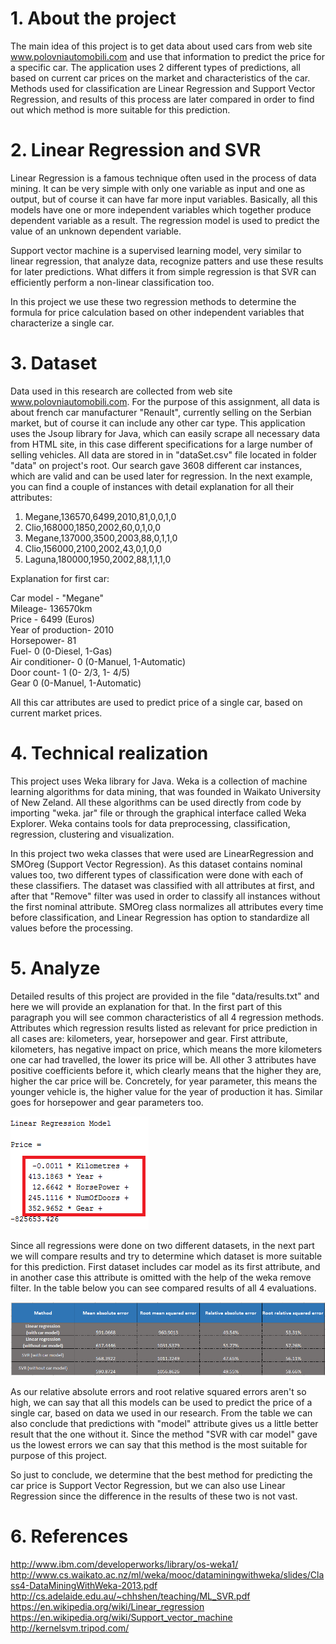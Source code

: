 <h1> 1. About the project </h1>

The main idea of this project is to get data about used cars from web site www.polovniautomobili.com and use that information to predict the price for a specific car. The application uses 2 different types of predictions, all based on current car prices on the market and characteristics of the car. Methods used for classification are Linear Regression and Support Vector Regression, and results of this process are later compared in order to find out which method is more suitable for this prediction.

<h1> 2. Linear Regression and SVR </h1>

Linear Regression is a famous technique often used in the process of data mining. It can be very simple with only one variable as input and one as output, but of course it can have far more input variables. Basically, all this models have one or more independent variables which together produce dependent variable as a result. The regression model is used to predict the value of an unknown dependent variable.

Support vector machine is a supervised learning model, very similar to linear regression, that analyze data, recognize patters and use these results for later predictions. What differs it from simple regression is that SVR can efficiently perform a non-linear classification too.   

In this project we use these two regression methods to determine the formula for price calculation based on other independent variables that characterize a single car.   

<h1> 3. Dataset </h1>

Data used in this research are collected from web site www.polovniautomobili.com. For the purpose of this assignment, all data is about french car manufacturer "Renault", currently selling on the Serbian market, but of course it can include any other car type. This application uses the Jsoup library for Java, which can easily scrape all necessary data from HTML site, in this case different specifications for a large number of selling vehicles. All data are stored in in "dataSet.csv" file located in folder "data" on project's root. Our search gave 3608 different car instances, which are valid and can be used later for regression. In the next example, you can find a couple of instances with detail explanation for all their attributes:

1. Megane,136570,6499,2010,81,0,0,1,0
2. Clio,168000,1850,2002,60,0,1,0,0
3. Megane,137000,3500,2003,88,0,1,1,0
4. Clio,156000,2100,2002,43,0,1,0,0
5. Laguna,180000,1950,2002,88,1,1,1,0

Explanation for first car:

Car model - "Megane" <br>
Mileage- 136570km <br>
Price - 6499 (Euros) <br>
Year of production- 2010 <br>
Horsepower- 81 <br>
Fuel- 0 (0-Diesel, 1-Gas) <br>
Air conditioner- 0 (0-Manuel, 1-Automatic) <br>
Door count- 1 (0- 2/3, 1- 4/5) <br>
Gear 0 (0-Manuel, 1-Automatic) <br>

All this car attributes are used to predict price of a single car, based on current market prices.

<h1> 4. Technical realization </h1>

This project uses Weka library for Java. Weka is a collection of machine learning algorithms for data mining, that was founded in Waikato University of New Zeland. All these algorithms can be used directly from code by importing "weka. jar" file or through the graphical interface called Weka Explorer. Weka contains tools for data preprocessing, classification, regression, clustering and visualization.

In this project two weka classes that were used are LinearRegression and SMOreg (Support Vector Regression). As this dataset contains nominal values too, two different types of classification were done with each of these classifiers. The dataset was classified with all attributes at first, and after that "Remove" filter was used in order to classify all instances without the first nominal attribute. SMOreg class normalizes all attributes every time before classification, and Linear Regression has option to standardize all values before the processing.


<h1> 5. Analyze </h1>

Detailed results of this project are provided in the file "data/results.txt" and here we will provide an explanation for that. In the first part of this paragraph you will see common characteristics of all 4 regression methods. Attributes which regression results listed as relevant for price prediction in all cases are: kilometers, year, horsepower and gear. First attribute, kilometers, has negative impact on price, which means the more kilometers one car had travelled, the lower its price will be. All other 3 attributes have positive coefficients before it, which clearly means that the higher they are, higher the car price will be. Concretely, for year parameter, this means the younger vehicle is, the higher value for the year of production it has. Similar goes for horsepower and gear parameters too. 

![Alt text](/image/price.png?raw=true "Regression results")

Since all regressions were done on two different datasets, in the next part we will compare results and try to determine which dataset is more suitable for this prediction. First dataset includes car model as its first attribute, and in another case this attribute is omitted with the help of the weka remove filter. In the table below you can see compared results of all 4 evaluations.

![Alt text](/image/results.png?raw=true "Regression results")

As our relative absolute errors and root relative squared errors aren't so high, we can say that all this models can be used to predict the price of a single car, based on data we used in our research. From the table we can also conclude that predictions with "model" attribute gives us a little better result that the one without it. Since the method "SVR with car model" gave us the lowest errors we can say that this method is the most suitable for purpose of this project.

So just to conclude, we determine that the best method for predicting the car price is Support Vector Regression, but we can also use Linear Regression since the difference in the results of these two is not vast.  


<h1> 6. References </h1>

http://www.ibm.com/developerworks/library/os-weka1/
http://www.cs.waikato.ac.nz/ml/weka/mooc/dataminingwithweka/slides/Class4-DataMiningWithWeka-2013.pdf
http://cs.adelaide.edu.au/~chhshen/teaching/ML_SVR.pdf
https://en.wikipedia.org/wiki/Linear_regression
https://en.wikipedia.org/wiki/Support_vector_machine
http://kernelsvm.tripod.com/



